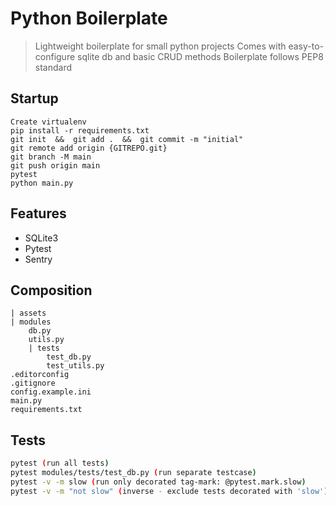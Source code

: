 # Python Boilerplate
> Lightweight boilerplate for small python projects
> Comes with easy-to-configure sqlite db and basic CRUD methods
> Boilerplate follows PEP8 standard

## Startup
    Create virtualenv
    pip install -r requirements.txt
    git init  &&  git add .  &&  git commit -m "initial"
    git remote add origin {GITREPO.git}
    git branch -M main
    git push origin main
    pytest
    python main.py

## Features
- SQLite3
- Pytest
- Sentry

## Composition
    | assets
    | modules
        db.py
        utils.py
        | tests
            test_db.py
            test_utils.py
    .editorconfig
    .gitignore
    config.example.ini
    main.py
    requirements.txt

## Tests
```sh
pytest (run all tests)
pytest modules/tests/test_db.py (run separate testcase)
pytest -v -m slow (run only decorated tag-mark: @pytest.mark.slow)
pytest -v -m "not slow" (inverse - exclude tests decorated with 'slow')
```
